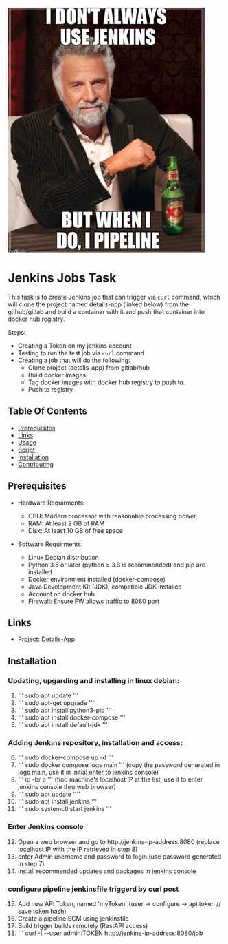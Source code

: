 ![Jenkins Pipeline Meme](pipelinememe.png)

# Jenkins Jobs Task 

This task is to create Jenkins job that can trigger via `curl` command, which will clone the project named details-app (linked below) 
from the github/gitlab and build a container with it and push that container into docker hub registry.

Steps: 
- Creating a Token on my jenkins account
- Testing to run the test job via `curl` command
- Creating a job that will do the following:
    - Clone project (details-app) from gitlab/hub
    - Build docker images
    - Tag docker images with docker hub registry to push to.
    - Push to registry
      

## Table Of Contents

- [Prerequisites](#prerequisites)
- [Links](#links) 
- [Usage](#usage)
- [Script](#script)
- [Installation](#installation)
- [Contributing](#contributing)


## Prerequisites

- Hardware Requirments:
    - CPU: Modern processor with reasonable processing power
    - RAM: At least 2 GB of RAM
    - Disk: At least 10 GB of free space
      
- Software Requirments:
    - Linux Debian distribution
    - Python 3.5 or later (python ≥ 3.6 is recommended) and pip are installed
    - Docker environment installed (docker-compose)
    - Java Development Kit (JDK), compatible JDK installed
    - Account on docker hub
    - Firewall: Ensure FW allows traffic to 8080 port

      
## Links
- [Project: Details-App](https://github.com/zero-pytagoras/details-app.git)


## Installation 


### Updating, upgarding and installing in linux debian: 

1. ''' sudo apt update '''
2. ''' sudo apt-get upgrade '''
3. ''' sudo apt install python3-pip '''
4. ''' sudo apt install docker-compose '''
5. ''' sudo apt install default-jdk '''

### Adding Jenkins repository, installation and access: 

6. ''' sudo docker-compose up -d '''
7. ''' sudo docker compose logs main '''
   (copy the password generated in logs main, use it in initial enter to jenkins console)
8. ''' ip -br a '''
   (find machine's localhost IP at the list, use it to enter jenkins console thru web browser) 
9. ''' sudo apt update ''''
10. ''' sudo apt install jenkins '''
11. ''' sudo systemctl start jenkins '''

### Enter Jenkins console 

12. Open a web browser and go to http://jenkins-ip-address:8080
    (replace localhost IP with the IP retrieved in step 8)
13. enter Admin username and password to login
    (use password generated in step 7)
14. install recommended updates and packages in jenkins console

### configure pipeline jenkinsfile triggerd by curl post 

15. Add new API Token, named 'myToken'
    (user -> configure -> api token // save token hash)
16. Create a pipeline SCM using jenkinsfile
17. Build trigger builds remotely (RestAPI access)
18. ''' curl -I --user admin:TOKEN http://jenkins-ip-address:8080/job

